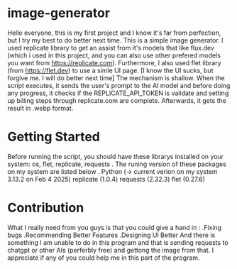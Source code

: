 # image-generator
Hello everyone, this is my first project and I know it's far from perfection, but I try my best to do better next time.
This is a simple image generator. 
I used replicate library to get an assist from it's models that like flux.dev (which i used in this project, and you can also
use other prefered models you want from https://replicate.com).
Furthermore, I also used flet library (from https://flet.dev) to use a simle UI page.
[I know the UI sucks, but forgive me. I will do better next time]
The mechanism is shallow. When the script executes, it sends the user's prompt to the AI model and before doing any progress, it
checks if the REPLICATE_API_TOKEN is validate and setting up billing steps through replicate.com are complete. Afterwards, it
gets the result in .webp format.
# Getting Started
Before running the script, you should have these librarys installed on your system:
os, flet, replicate, requests
. The runing version of these packages on my system are listed below .
  Python (-> current verion on my system 3.13.2 on Feb 4 2025)
  replicate (1.0.4)
  requests  (2.32.3)
  flet      (0.27.6)
# Contribution
What I really need from you guys is that you could give a hand in :
  .Fixing bugs
  .Recommending Better Features
  .Designing UI Better
And there is something I am unable to do in this program and that is sending requests to chatgpt or other AIs (perferbly
free) and gettong the image from that. I appreciate if any of you could help me in this part of the program.
